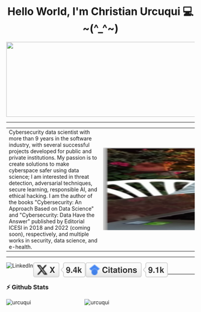 <h1 align="center"> Hello World, I'm Christian Urcuqui 💻~(^_^~) </h1>
<p align="center">

<img id="mdt_13" src="https://bl6pap003files.storage.live.com/y4mvHTN8xj1Vbz0mlFVWGKJ3-VTW9unEINOOz3ADLWw7aeEZQcmuGCt-XgErbRS4pkU51QHmHoddXHHudugfBwhBK467Q7wp5lSxDkLW428ClVY2vf8_y4YQ00cy8J5gTWmqznj8yaHin1sfn2Up7NYzHfKD6LV7t5QGYncQNMIxBb5IgXq-JX3f4WF-q9C_fRU?encodeFailures=1&width=1584&height=396" class="img-banner"  align="center" width="530" height="200" >

</p>

***
<table style="width: 100%" cellspacing="0" cellpadding="0">
   <colgroup>
       <col style="width: 50%;">
       <col style="width: 50%;">
   </colgroup>  
   <tr>
         <td>
  Cybersecurity data scientist with more than 9 years in the software industry, with several successful projects developed for public and private institutions. My passion is to create solutions to make cyberspace safer using data science; I am interested in threat detection, adversarial techniques, secure learning, responsible AI, and ethical hacking. I am the author of the books "Cybersecurity: An Approach Based on Data Science" and "Cybersecurity: Data Have the Answer" published by Editorial ICESI in 2018 and 2022 (coming soon), respectively, and multiple works in security, data science, and e-health.
         </td>
         <td style="width: 80%;">
           <img src=https://github.com/urcuqui/urcuqui/blob/main/cat.png?raw=true" width="1000" height="220" style="max-width: 500%;">
         </td>
  </tr>  
</table>

***

<p align="center">

<a href="https://www.linkedin.com/in/christianurcuqui/?locale=en_US"  rel="nofollow"><img src="https://img.shields.io/badge/linkedin-%230077B5.svg?&style=for-the-badge&logo=linkedin&logoColor=white" align="left" alt="LinkedIn"/></a>
  
<a href="https://twitter.com/ulcamilo" rel="nofollow"><img src="https://github.com/terrytangyuan/terrytangyuan/raw/master/imgs/twitter.svg" align="left" alt="Twitter" style="max-width: 100%;"></a>
  
<a href="https://scholar.google.es/citations?user=q6dRgYIAAAAJ&hl=us" rel="nofollow"><img align="left" src="https://github.com//terrytangyuan/terrytangyuan/raw/master/imgs/citations.svg" alt="Citations" style="max-width: 100%;"></a>
  
</p>
<br>
<hr>

<!--
**urcuqui/urcuqui** is a ✨ _special_ ✨ repository because its `README.md` (this file) appears on your GitHub profile.

Here are some ideas to get you started:

- 🔭 I’m currently working on ...
- 🌱 I’m currently learning ...
- 👯 I’m looking to collaborate on ...
- 🤔 I’m looking for help with ...
- 💬 Ask me about ...
- 📫 How to reach me: ...
- 😄 Pronouns: ...
- ⚡ Fun fact: ...
-->
### :zap: Github Stats


<p>
&nbsp;<img align="left" src="https://github-readme-stats.vercel.app/api?username=urcuqui&show_icons=true&theme=chartreuse-dark&include_all_commits=true" alt="urcuqui" width="40%">

<img src="https://github-readme-stats.vercel.app/api/top-langs?username=urcuqui&show_icons=true&theme=react&include_all_commits=true&layout=compact" alt="urcuqui" width="37%">
</p>
<br>



